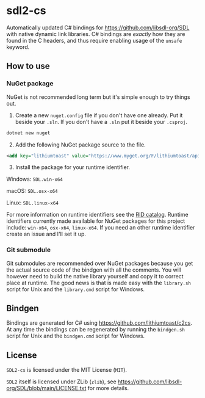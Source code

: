 # sdl2-cs

Automatically updated C# bindings for https://github.com/libsdl-org/SDL with native dynamic link libraries. C# bindings are *exactly* how they are found in the C headers, and thus require enabling usage of the `unsafe` keyword.

## How to use

### NuGet package

NuGet is not recommended long term but it's simple enough to try things out.

1. Create a new `nuget.config` file if you don't have one already. Put it beside your `.sln`. If you don't have a `.sln` put it beside your `.csproj`.
```bash
dotnet new nuget
```

2. Add the following NuGet package source to the file.
```xml
<add key="lithiumtoast" value="https://www.myget.org/F/lithiumtoast/api/v3/index.json" />
```

3. Install the package for your runtime identifier.

Windows: `SDL.win-x64`

macOS: `SDL.osx-x64` 

Linux: `SDL.linux-x64` 

For more information on runtime identifiers see the [RID catalog](https://docs.microsoft.com/en-us/dotnet/core/rid-catalog#using-rids). Runtime identifiers currently made available for NuGet packages for this project include: `win-x64`, `osx-x64`, `linux-x64`. If you need an other runtime identifier create an issue and I'll set it up.

### Git submodule

Git submodules are recommended over NuGet packages because you get the actual source code of the bindgen with all the comments.
You will however need to build the native library yourself and copy it to correct place at runtime. The good news is that is made easy with the `library.sh` script for Unix and the `library.cmd` script for Windows.

## Bindgen

Bindings are generated for C# using https://github.com/lithiumtoast/c2cs. At any time the bindings can be regenerated by running the `bindgen.sh` script for Unix and the `bindgen.cmd` script for Windows.

## License

`SDL2-cs` is licensed under the MIT License (`MIT`).

`SDL2` itself is licensed under ZLib (`zlib`), see https://github.com/libsdl-org/SDL/blob/main/LICENSE.txt for more details.